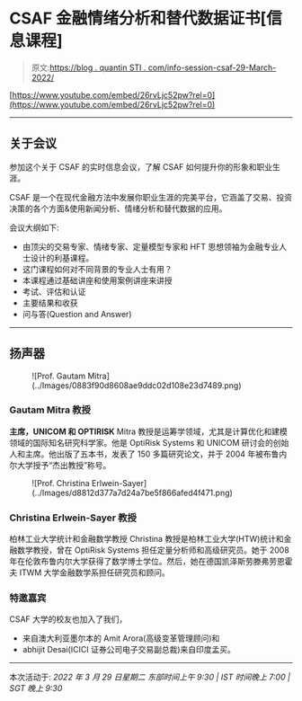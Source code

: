 # CSAF 金融情绪分析和替代数据证书[信息课程]

> 原文:[https://blog . quantin STI . com/info-session-csaf-29-March-2022/](https://blog.quantinsti.com/info-session-csaf-29-march-2022/)

[https://www.youtube.com/embed/26rvLjc52pw?rel=0](https://www.youtube.com/embed/26rvLjc52pw?rel=0)

* * *

## 关于会议

参加这个关于 CSAF 的实时信息会议，了解 CSAF 如何提升你的形象和职业生涯。

CSAF 是一个在现代金融方法中发展你职业生涯的完美平台，它涵盖了交易、投资决策的各个方面&使用新闻分析、情绪分析和替代数据的应用。

会议大纲如下:

*   由顶尖的交易专家、情绪专家、定量模型专家和 HFT 思想领袖为金融专业人士设计的利基课程。
*   这门课程如何对不同背景的专业人士有用？
*   本课程通过基础讲座和使用案例讲座来讲授
*   考试、评估和认证
*   主要结果和收获
*   问与答(Question and Answer)

* * *

## 扬声器

<figure class="kg-card kg-image-card">![Prof. Gautam Mitra](../Images/0883f90d8608ae9ddc02d108e23d7489.png)</figure>

### Gautam Mitra 教授

**主席，UNICOM 和 OPTIRISK**
Mitra 教授是运筹学领域，尤其是计算优化和建模领域的国际知名研究科学家。他是 OptiRisk Systems 和 UNICOM 研讨会的创始人和主席。他出版了五本书，发表了 150 多篇研究论文，并于 2004 年被布鲁内尔大学授予“杰出教授”称号。

<figure class="kg-card kg-image-card">![Prof. Christina Erlwein-Sayer](../Images/d8812d377a7d24a7be5f866afed4f471.png)</figure>

### Christina Erlwein-Sayer 教授

柏林工业大学统计和金融数学教授
Christina 教授是柏林工业大学(HTW)统计和金融数学教授，曾在 OptiRisk Systems 担任定量分析师和高级研究员。她于 2008 年在伦敦布鲁内尔大学获得了数学博士学位。然后，她在德国凯泽斯劳滕弗劳恩霍夫 ITWM 大学金融数学系担任研究员和顾问。

### 特邀嘉宾

CSAF 大学的校友也加入了我们，

*   来自澳大利亚墨尔本的 Amit Arora(高级变革管理顾问)和
*   abhijit Desai(ICICI 证券公司电子交易副总裁)来自印度孟买。

* * *

本次活动于:
*2022 年 3 月 29 日星期二
东部时间上午 9:30 | IST 时间晚上 7:00 | SGT 晚上 9:30*